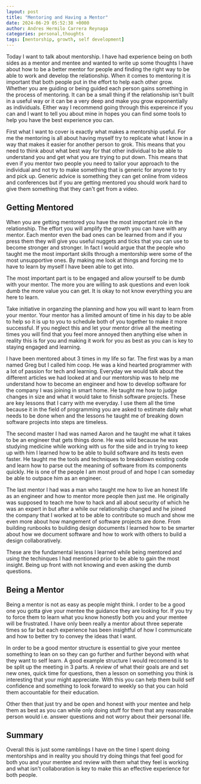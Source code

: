 ```yaml
---
layout: post
title: "Mentoring and Having a Mentor"
date: 2024-06-29 05:52:38 +0000
author: Andres Hermilo Carrera Reynaga
categories: personal,thoughts
tags: [mentorship, growth, self development]
---
```


Today I want to talk about mentorship. I have had experience being on both sides as a mentor and mentee and wanted to write up some thoughts I have about how to be a better mentor for people and finding the right way to be able to work and develop the relationship. When it comes to mentoring it is important that both people put in the effort to help each other grow. Whether you are guiding or being guided each person gains something in the process of mentoring. It can be a small thing if the relationship isn't built in a useful way or it can be a very deep and make you grow exponentially as individuals. Either way I recommend going through this expereince if you can and I want to tell you about mine in hopes you can find some tools to help you have the best experience you can.

First what I want to cover is exactly what makes a mentorship useful. For me the mentoring is all about having myself try to replicate what I know in a way that makes it easier for another person to grok. This means that you need to think about what best way for that other individual to be able to understand you and get what you are trying to put down. This means that even if you mentor two people you need to tailor your approach to the individual and not try to make something that is generic for anyone to try and pick up. Generic advice is something they can get online from videos and conferences but if you are getting mentored you should work hard to give them something that they can't get from a video.

## Getting Mentored

When you are getting mentored you have the most important role in the relationship. The effort you will amplify the growth you can have with any mentor. Each mentor even the bad ones can be learned from and if you press them they will give you useful nuggets and ticks that you can use to become stronger and stronger. In fact I would argue that the people who taught me the most important skills through a mentorship were some of the most unsupportive ones. By making me look at things and forcing me to have to learn by myself I have been able to get into. 

The most important part is to be engaged and allow yourself to be dumb with your mentor. The more you are willing to ask questions and even look dumb the more value you can get. It is okay to not know everything you are here to learn. 

Take initiative in organzing the planning and how you will want to learn from your mentor. Your mentor has a limited amount of time in his day to be able to help so it is up to you to schedule both of you together to make it more successful. If you neglect this and let your mentor drive all the meeting times you will find that you feel more annoyed then anything else when in reality this is for you and making it work for you as best as you can is key to staying engaged and learning.

I have been mentored about 3 times in my life so far. The first was by a man named Greg but I called him coop. He was a kind hearted programmer with a lot of passion for tech and learning. Everyday we would talk about the different articles we had looked at and our mentorship was to help me understand how to become an engineer and how to develop software for the company I was joining in smart home. He taught me how to judge changes in size and what it would take to finish software projects. These are key lessons that I carry with me everyday. I use them all the time because it in the field of programming you are asked to estimate daily what needs to be done when and the lessons he taught me of breaking down software projects into steps are timeless.

The second master I had was named Aaron and he taught me what it takes to be an engineer that gets things done. He was wild because he was studying medicine while working with us for the side and in trying to keep up with him I learned how to be able to build software and its tests even faster. He taught me the tools and techniques to breakdown existing code and learn how to parse out the meaning of software from its components quickly. He is one of the people I am most proud of and hope I can someday be able to outpace him as an engineer.

The last mentor I had was a man who taught me how to live an honest life as an engineer and how to mentor more people then just me. He originally was supposed to teach me how to hack and all about security of which he was an expert in but after a while our relationship changed and he joined the company that I worked at to be able to contribute so much and show me even more about how mangement of software projects are done. From building runbooks to building design documents I learned how to be smarter about how we document software and how to work with others to build a design collaboratively.

These are the fundamental lessons I learned while being mentored and using the techinques I had mentioned prior to be able to gain the most insight. Being up front with not knowing and even asking the dumb questions.


## Being a Mentor

Being a mentor is not as easy as people might think. I order to be a good one you gotta give your mentee the guidance they are looking for. If you try to force them to learn what you know honestly both you and your mentee will be frustrated. I have only been really a mentor about three seperate times so far but each experience has been insightful of how I communicate and how to better try to convey the ideas that I want.

In order to be a good mentor structure is essential to give your mentee something to lean on so they can go further and further beyond with what they want to self learn. A good example structure I would reccomend is to be split up the meeting in 3 parts. A review of what their goals are and set new ones, quick time for questions, then a lesson on something you think is interesting that your might appreciate. With this you can help them build self confidence and something to look forward to weekly so that you can hold them accountable for their education. 

Other then that just try and be open and honest with your mentee and help them as best as you can while only doing stuff for them that any reasonable person would i.e. answer questions and not worry about their personal life. 


## Summary

Overall this is just some ramblings I have on the time I spent doing mentorships and in reality you should try doing things that feel good for both you and your mentee and review with them what they feel is working and what isn't collaboration is key to make this an effective experience for both people. 
